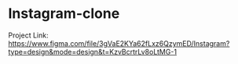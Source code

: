 # Instagram-clone
Project Link: https://www.figma.com/file/3gVaE2KYa62fLxz6QzymED/Instagram?type=design&mode=design&t=KzvBcrtrLv8oLtMG-1

